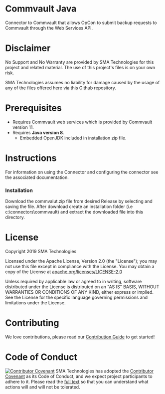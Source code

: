 # Commvault Java
Connector to Commvault that allows OpCon to submit backup requests to Commvault through the Web Services API.

# Disclaimer
No Support and No Warranty are provided by SMA Technologies for this project and related material. The use of this project's files is on your own risk.

SMA Technologies assumes no liability for damage caused by the usage of any of the files offered here via this Github repository.

# Prerequisites

- Requires Commvault web services which is provided by Commvault version 11. 
- Requires **Java version 8**.
  - Embedded OpenJDK included in installation zip file.

# Instructions
For information on using the Connector and configuring the connector see the
associated documentation.

### Installation
Download the commvalut.zip file from desired Release by selecting and saving the file.
After download create an installation folder (i.e c:\connectors\commvault) and extract the 
downloaded file into this directory.
 
# License
Copyright 2019 SMA Technologies

Licensed under the Apache License, Version 2.0 (the "License");
you may not use this file except in compliance with the License.
You may obtain a copy of the License at [apache.org/licenses/LICENSE-2.0](http://www.apache.org/licenses/LICENSE-2.0)

Unless required by applicable law or agreed to in writing, software
distributed under the License is distributed on an "AS IS" BASIS,
WITHOUT WARRANTIES OR CONDITIONS OF ANY KIND, either express or implied.
See the License for the specific language governing permissions and
limitations under the License.

# Contributing
We love contributions, please read our [Contribution Guide](CONTRIBUTING.md) to get started!

# Code of Conduct
[![Contributor Covenant](https://img.shields.io/badge/Contributor%20Covenant-v2.0%20adopted-ff69b4.svg)](code-of-conduct.md)
SMA Technologies has adopted the [Contributor Covenant](CODE_OF_CONDUCT.md) as its Code of Conduct, and we expect project participants to adhere to it. Please read the [full text](CODE_OF_CONDUCT.md) so that you can understand what actions will and will not be tolerated.
